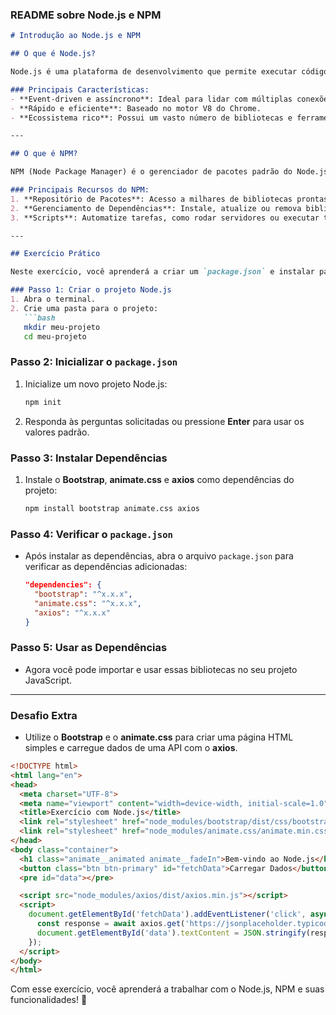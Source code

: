 ### README sobre Node.js e NPM

```markdown
# Introdução ao Node.js e NPM

## O que é Node.js?

Node.js é uma plataforma de desenvolvimento que permite executar código JavaScript fora do navegador. Ele é construído sobre o mecanismo V8 do Chrome, proporcionando alta performance e escalabilidade para criar aplicações server-side, como APIs, servidores web e aplicativos em tempo real.

### Principais Características:
- **Event-driven e assíncrono**: Ideal para lidar com múltiplas conexões ao mesmo tempo.
- **Rápido e eficiente**: Baseado no motor V8 do Chrome.
- **Ecossistema rico**: Possui um vasto número de bibliotecas e ferramentas disponíveis por meio do NPM.

---

## O que é NPM?

NPM (Node Package Manager) é o gerenciador de pacotes padrão do Node.js. Ele permite que os desenvolvedores instalem, compartilhem e gerenciem bibliotecas e ferramentas JavaScript. Com o NPM, você pode adicionar funcionalidades ao seu projeto sem a necessidade de escrever código do zero.

### Principais Recursos do NPM:
1. **Repositório de Pacotes**: Acesso a milhares de bibliotecas prontas.
2. **Gerenciamento de Dependências**: Instale, atualize ou remova bibliotecas de forma eficiente.
3. **Scripts**: Automatize tarefas, como rodar servidores ou executar testes.

---

## Exercício Prático

Neste exercício, você aprenderá a criar um `package.json` e instalar pacotes como `bootstrap`, `animate.css` e `axios`.

### Passo 1: Criar o projeto Node.js
1. Abra o terminal.
2. Crie uma pasta para o projeto:
   ```bash
   mkdir meu-projeto
   cd meu-projeto
   ```

### Passo 2: Inicializar o `package.json`
1. Inicialize um novo projeto Node.js:
   ```bash
   npm init
   ```
2. Responda às perguntas solicitadas ou pressione **Enter** para usar os valores padrão.

### Passo 3: Instalar Dependências
1. Instale o **Bootstrap**, **animate.css** e **axios** como dependências do projeto:
   ```bash
   npm install bootstrap animate.css axios
   ```

### Passo 4: Verificar o `package.json`
- Após instalar as dependências, abra o arquivo `package.json` para verificar as dependências adicionadas:
   ```json
   "dependencies": {
     "bootstrap": "^x.x.x",
     "animate.css": "^x.x.x",
     "axios": "^x.x.x"
   }
   ```

### Passo 5: Usar as Dependências
- Agora você pode importar e usar essas bibliotecas no seu projeto JavaScript.

---

### Desafio Extra
- Utilize o **Bootstrap** e o **animate.css** para criar uma página HTML simples e carregue dados de uma API com o **axios**.

```html
<!DOCTYPE html>
<html lang="en">
<head>
  <meta charset="UTF-8">
  <meta name="viewport" content="width=device-width, initial-scale=1.0">
  <title>Exercício com Node.js</title>
  <link rel="stylesheet" href="node_modules/bootstrap/dist/css/bootstrap.min.css">
  <link rel="stylesheet" href="node_modules/animate.css/animate.min.css">
</head>
<body class="container">
  <h1 class="animate__animated animate__fadeIn">Bem-vindo ao Node.js</h1>
  <button class="btn btn-primary" id="fetchData">Carregar Dados</button>
  <pre id="data"></pre>

  <script src="node_modules/axios/dist/axios.min.js"></script>
  <script>
    document.getElementById('fetchData').addEventListener('click', async () => {
      const response = await axios.get('https://jsonplaceholder.typicode.com/posts');
      document.getElementById('data').textContent = JSON.stringify(response.data, null, 2);
    });
  </script>
</body>
</html>
```

Com esse exercício, você aprenderá a trabalhar com o Node.js, NPM e suas funcionalidades! 🚀